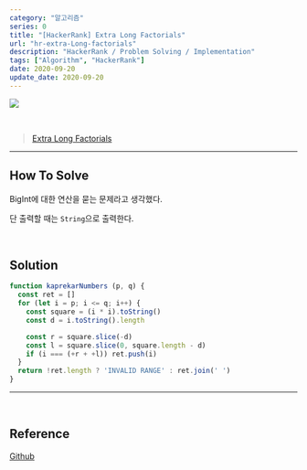 ```yaml
---
category: "알고리즘"
series: 0
title: "[HackerRank] Extra Long Factorials"
url: "hr-extra-Long-factorials"
description: "HackerRank / Problem Solving / Implementation"
tags: ["Algorithm", "HackerRank"]
date: 2020-09-20
update_date: 2020-09-20
---
```

![](https://www.notion.so/image/https%3A%2F%2Fs3-us-west-2.amazonaws.com%2Fsecure.notion-static.com%2F9d41c1ed-b707-4925-a36b-726cc66c7341%2Fhacker-rank-logo.png?table=block&id=62d1f9a2-d7ad-4c7e-bb71-ee02ff10d667&width=3260&userId=&cache=v2)

<br>

> [Extra Long Factorials](https://www.hackerrank.com/challenges/extra-long-factorials/problem)

***

## How To Solve

BigInt에 대한 연산을 묻는 문제라고 생각했다.

단 출력할 때는 `String`으로 출력한다.

<br>

## Solution

```javascript
function kaprekarNumbers (p, q) {
  const ret = []
  for (let i = p; i <= q; i++) {
    const square = (i * i).toString()
    const d = i.toString().length

    const r = square.slice(-d)
    const l = square.slice(0, square.length - d)
    if (i === (+r + +l)) ret.push(i)
  }
  return !ret.length ? 'INVALID RANGE' : ret.join(' ')
}
```
***

<br>

## Reference

<span class="reference">

[Github](https://github.com/akasai/Algorithm-Solutions/blob/master/HackerRank/Implementation/35.Extra_Long_Factorials.js)

</span>
